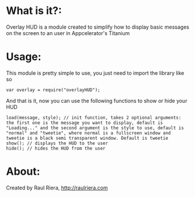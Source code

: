 # What is it?:

Overlay HUD is a module created to simplify how to display basic messages on the screen to an user in Appcelerator's Titanium 

# Usage:

This module is pretty simple to use, you just need to import the library like so

	var overlay = require("overlayHUD");

And that is it, now you can use the following functions to show or hide your HUD

	load(message, style); // init function, takes 2 optional arguments: the first one is the message you want to display, default is "Loading..." and the second argument is the style to use, default is "normal" and "tweetie", where normal is a fullscreen window and tweetie is a black semi transparent window. Default is tweetie
	show(); // displays the HUD to the user
	hide(); // hides the HUD from the user	

# About:

Created by Raul Riera, http://raulriera.com